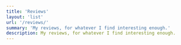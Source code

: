 ```yaml
---
title: 'Reviews'
layout: 'list'
url: '/reviews/'
summary: 'My reviews, for whatever I find interesting enough.'
description: My reviews, for whatever I find interesting enough.
---
```

